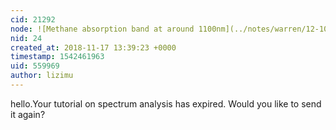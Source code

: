 ```yaml
---
cid: 21292
node: ![Methane absorption band at around 1100nm](../notes/warren/12-10-2010/methane-absorption-band-around-1100nm)
nid: 24
created_at: 2018-11-17 13:39:23 +0000
timestamp: 1542461963
uid: 559969
author: lizimu
---
```


hello.Your tutorial on spectrum analysis has expired. Would you like to send it again?